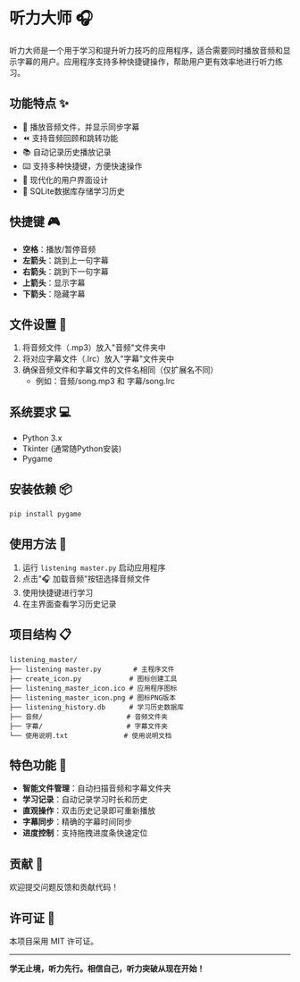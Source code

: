 # 听力大师 🎧

听力大师是一个用于学习和提升听力技巧的应用程序，适合需要同时播放音频和显示字幕的用户。应用程序支持多种快捷键操作，帮助用户更有效率地进行听力练习。

## 功能特点 ✨

- 🎵 播放音频文件，并显示同步字幕
- ⏪ 支持音频回顾和跳转功能  
- 📚 自动记录历史播放记录
- ⌨️ 支持多种快捷键，方便快速操作
- 🎨 现代化的用户界面设计
- 💾 SQLite数据库存储学习历史

## 快捷键 🎮

- **空格**：播放/暂停音频
- **左箭头**：跳到上一句字幕
- **右箭头**：跳到下一句字幕
- **上箭头**：显示字幕
- **下箭头**：隐藏字幕

## 文件设置 📁

1. 将音频文件（.mp3）放入"音频"文件夹中
2. 将对应字幕文件（.lrc）放入"字幕"文件夹中
3. 确保音频文件和字幕文件的文件名相同（仅扩展名不同）
   - 例如：音频/song.mp3 和 字幕/song.lrc

## 系统要求 💻

- Python 3.x
- Tkinter (通常随Python安装)
- Pygame

## 安装依赖 📦

```bash
pip install pygame
```

## 使用方法 🚀

1. 运行 `listening master.py` 启动应用程序
2. 点击"🎧 加载音频"按钮选择音频文件
3. 使用快捷键进行学习
4. 在主界面查看学习历史记录

## 项目结构 📋

```
listening_master/
├── listening master.py        # 主程序文件
├── create_icon.py            # 图标创建工具
├── listening_master_icon.ico # 应用程序图标
├── listening_master_icon.png # 图标PNG版本
├── listening_history.db      # 学习历史数据库
├── 音频/                     # 音频文件夹
├── 字幕/                     # 字幕文件夹
└── 使用说明.txt              # 使用说明文档
```

## 特色功能 🌟

- **智能文件管理**：自动扫描音频和字幕文件夹
- **学习记录**：自动记录学习时长和历史
- **直观操作**：双击历史记录即可重新播放
- **字幕同步**：精确的字幕时间同步
- **进度控制**：支持拖拽进度条快速定位

## 贡献 🤝

欢迎提交问题反馈和贡献代码！

## 许可证 📄

本项目采用 MIT 许可证。

---

**学无止境，听力先行。相信自己，听力突破从现在开始！**
